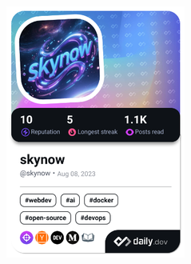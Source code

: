 <a href="https://app.daily.dev/francescociulla"><img src="./devcard.png" width="356" alt="Francesco's Dev Card"/></a>

